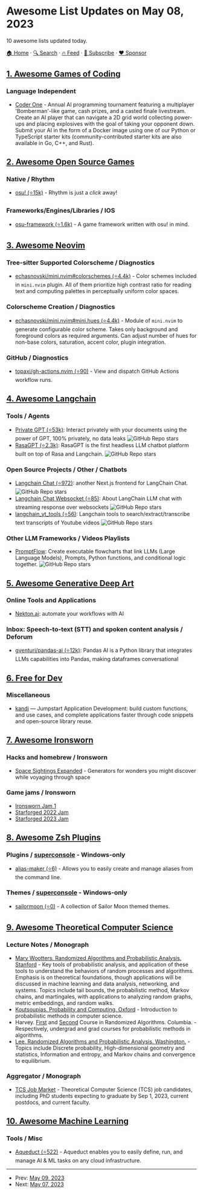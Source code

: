 # Awesome List Updates on May 08, 2023

10 awesome lists updated today.

[🏠 Home](/README.md) · [🔍 Search](https://www.trackawesomelist.com/search/) · [🔥 Feed](https://www.trackawesomelist.com/rss.xml) · [📮 Subscribe](https://trackawesomelist.us17.list-manage.com/subscribe?u=d2f0117aa829c83a63ec63c2f&id=36a103854c) · [❤️  Sponsor](https://github.com/sponsors/theowenyoung)



## [1. Awesome Games of Coding](/content/michelpereira/awesome-games-of-coding/README.md)

### Language Independent

*   [Coder One](https://www.gocoder.one) - Annual AI programming tournament featuring a multiplayer 'Bomberman'-like game, cash prizes, and a casted finale livestream. Create an AI player that can navigate a 2D grid world collecting power-ups and placing explosives with the goal of taking your opponent down. Submit your AI in the form of a Docker image using one of our Python or TypeScript starter kits (community-contributed starter kits are also available in Go, C++, and Rust).

## [2. Awesome Open Source Games](/content/michelpereira/awesome-open-source-games/README.md)

### Native / Rhythm

*   [osu! (⭐15k)](https://github.com/ppy/osu) - Rhythm is just a *click* away!

### Frameworks/Engines/Libraries / IOS

*   [osu-framework (⭐1.6k)](https://github.com/ppy/osu-framework) - A game framework written with osu! in mind.

## [3. Awesome Neovim](/content/rockerBOO/awesome-neovim/README.md)

### Tree-sitter Supported Colorscheme / Diagnostics

*   [echasnovski/mini.nvim#colorschemes (⭐4.4k)](https://github.com/echasnovski/mini.nvim#plugin-colorschemes) - Color schemes included in `mini.nvim` plugin. All of them prioritize high contrast ratio for reading text and computing palettes in perceptually uniform color spaces.

### Colorscheme Creation / Diagnostics

*   [echasnovski/mini.nvim#mini.hues (⭐4.4k)](https://github.com/echasnovski/mini.nvim/blob/main/readmes/mini-hues.md) - Module of `mini.nvim` to generate configurable color scheme. Takes only background and foreground colors as required arguments. Can adjust number of hues for non-base colors, saturation, accent color, plugin integration.

### GitHub / Diagnostics

*   [topaxi/gh-actions.nvim (⭐90)](https://github.com/topaxi/gh-actions.nvim) - View and dispatch GitHub Actions workflow runs.

## [4. Awesome Langchain](/content/kyrolabs/awesome-langchain/README.md)

### Tools / Agents

*   [Private GPT (⭐53k)](https://github.com/imartinez/privateGPT): Interact privately with your documents using the power of GPT, 100% privately, no data leaks ![GitHub Repo stars](https://img.shields.io/github/stars/imartinez/privateGPT?style=social)
*   [RasaGPT (⭐2.3k)](https://github.com/paulpierre/RasaGPT): RasaGPT is the first headless LLM chatbot platform built on top of Rasa and Langchain. ![GitHub Repo stars](https://img.shields.io/github/stars/paulpierre/RasaGPT?style=social)

### Open Source Projects / Other / Chatbots

*   [Langchain Chat (⭐972)](https://github.com/zahidkhawaja/langchain-chat-nextjs): another Next.js frontend for LangChain Chat. ![GitHub Repo stars](https://img.shields.io/github/stars/zahidkhawaja/langchain-chat-nextjs?style=social)
*   [Langchain Chat Websocket (⭐85)](https://github.com/pors/langchain-chat-websockets): About LangChain LLM chat with streaming response over websockets ![GitHub Repo stars](https://img.shields.io/github/stars/pors/langchain-chat-websockets?style=social)
*   [langchain\_yt\_tools (⭐56)](https://github.com/venuv/langchain_yt_tools): Langchain tools to search/extract/transcribe text transcripts of Youtube videos ![GitHub Repo stars](https://img.shields.io/github/stars/venuv/langchain_yt_tools?style=social)

### Other LLM Frameworks / Videos Playlists

*   [PromptFlow](https://github.com/InsuranceToolkits/promptflow): Create executable flowcharts that link LLMs (Large Language Models), Prompts, Python functions, and conditional logic together. ![GitHub Repo stars](https://img.shields.io/github/stars/InsuranceToolkits/promptflow?style=social)

## [5. Awesome Generative Deep Art](/content/filipecalegario/awesome-generative-deep-art/README.md)

### Online Tools and Applications

*   [Nekton.ai](https://nekton.ai/): automate your workflows with AI

### Inbox: Speech-to-text (STT) and spoken content analysis / Deforum

*   [gventuri/pandas-ai (⭐12k)](https://github.com/gventuri/pandas-ai): Pandas AI is a Python library that integrates LLMs capabilities into Pandas, making dataframes conversational

## [6. Free for Dev](/content/ripienaar/free-for-dev/README.md)

### Miscellaneous

*   [kandi](https://kandi.openweaver.com/) — Jumpstart Application Development: build custom functions, and use cases, and complete applications faster through code snippets and open-source library reuse.

## [7. Awesome Ironsworn](/content/Billiam/awesome-ironsworn/README.md)

### Hacks and homebrew / Ironsworn

*   [Space Sightings Expanded](https://www.drivethrurpg.com/product/426718) - Generators for wonders you might discover while voyaging through space

### Game jams / Ironsworn

*   [Ironsworn Jam 1](https://itch.io/jam/ironsworn-jam-1/entries)
*   [Starforged 2022 Jam](https://itch.io/jam/starforged-2022-jam/entries)
*   [Starforged 2023 Jam](https://itch.io/jam/starforged-2023-jam/entries)

## [8. Awesome Zsh Plugins](/content/unixorn/awesome-zsh-plugins/README.md)

### Plugins / [superconsole](https://github.com/alexchmykhalo/superconsole) - Windows-only

*   [alias-maker (⭐6)](https://github.com/MefitHp/alias-maker) - Allows you to easily create and manage aliases from the command line.

### Themes / [superconsole](https://github.com/alexchmykhalo/superconsole) - Windows-only

*   [sailormoon (⭐0)](https://github.com/Domanowska/zshSailorMoonThemes) - A collection of Sailor Moon themed themes.

## [9. Awesome Theoretical Computer Science](/content/mostafatouny/awesome-theoretical-computer-science/README.md)

### Lecture Notes / Monograph

*   [Mary Wootters. Randomized Algorithms and Probabilistic Analysis. Stanford](https://web.stanford.edu/class/archive/cs/cs265/cs265.1232/) - Key tools of probabilistic analysis, and application of these tools to understand the behaviors of random processes and algorithms. Emphasis is on theoretical foundations, though applications will be discussed in machine learning and data analysis, networking, and systems. Topics include tail bounds, the probabilistic method, Markov chains, and martingales, with applications to analyzing random graphs, metric embeddings, and random walks.
*   [Koutsoupias. Probability and Computing. Oxford](https://www.cs.ox.ac.uk/people/elias.koutsoupias/pc2018-19/) - Introduction to probabilistic methods in computer science.
*   Harvey. [First](https://www.cs.ubc.ca/~nickhar/Book1.pdf) and [Second](https://www.cs.ubc.ca/~nickhar/Book2.pdf) Course in Randomized Algorithms. Columbia. - Respectively, undergrad and grad courses for probabilistic methods in algorithms.
*   [Lee. Randomized Algorithms and Probabilistic Analysis. Washington.](https://homes.cs.washington.edu/~jrl/teaching/cse525sp19/) - Topics include Discrete probability, High-dimensional geometry and statistics, Information and entropy, and Markov chains and convergence to equilibrium.

### Aggregator / Monograph

*   [TCS Job Market](https://sites.google.com/view/tcsjobmarket/home) - Theoretical Computer Science (TCS) job candidates, including PhD students expecting to graduate by Sep 1, 2023, current postdocs, and current faculty.

## [10. Awesome Machine Learning](/content/josephmisiti/awesome-machine-learning/README.md)

### Tools / Misc

*   [Aqueduct (⭐522)](https://github.com/aqueducthq/aqueduct) - Aqueduct enables you to easily define, run, and manage AI & ML tasks on any cloud infrastructure.

---

- Prev: [May 09, 2023](/content/2023/05/09/README.md)
- Next: [May 07, 2023](/content/2023/05/07/README.md)